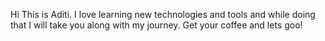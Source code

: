 Hi This is Aditi. I love learning new technologies and tools and while doing that I will take you along with my journey. 
Get your coffee and lets goo!
